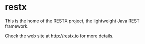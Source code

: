 restx
=====

This is the home of the RESTX project, the lightweight Java REST framework.

Check the web site at http://restx.io for more details.
